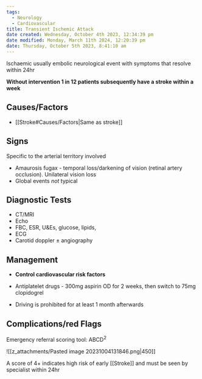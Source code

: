 ```yaml
---
tags:
  - Neurology
  - Cardiovascular
title: Transient Ischemic Attack
date created: Wednesday, October 4th 2023, 12:34:39 pm
date modified: Monday, March 11th 2024, 12:20:39 pm
date: Thursday, October 5th 2023, 8:41:10 am
---
```

Ischaemic usually embolic neurological event with symptoms that resolve within 24hr

**Without intervention 1 in 12 patients subsequently have a stroke within a week**

## Causes/Factors

- [[Stroke#Causes/Factors|Same as stroke]]

## Signs

Specific to the arterial territory involved

- Amaurosis fugax - temporal loss/darkening of vision (retinal artery occlusion). Unilateral vision loss
- Global events _not_ typical

## Diagnostic Tests

- CT/MRI
- Echo
- FBC, ESR, U&Es, glucose, lipids,
- ECG
- Carotid doppler $\pm$ angiography

## Management

- **Control cardiovascular risk factors** 
- Antiplatelet drugs - 300mg aspirin OD for 2 weeks, then switch to 75mg clopidogrel

- Driving is prohibited for at least 1 month afterwards

## Complications/red Flags

Emergency referral scoring tool: ABCD$^2$

![[z_attachments/Pasted image 20231004131846.png|450]]

A score of 4+ indicates high risk of early [[Stroke]] and must be seen by specialist within 24hr